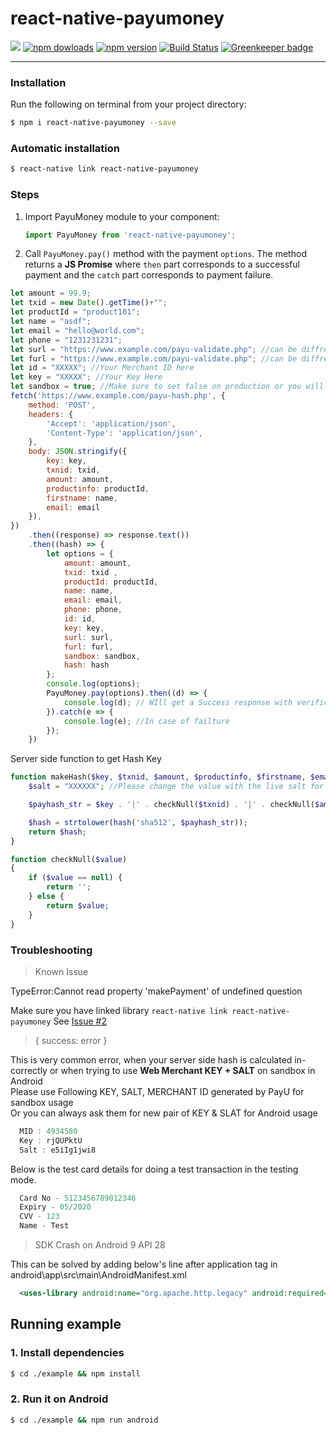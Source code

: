 # react-native-payumoney

<img src='https://img.shields.io/badge/license-MIT-blue.svg' />  <a href="https://www.npmjs.com/package/react-native-payumoney"><img alt="npm dowloads" src="https://img.shields.io/npm/dm/react-native-payumoney.svg"/></a> <a href="https://www.npmjs.com/package/react-native-payumoney"><img alt="npm version" src="https://badge.fury.io/js/react-native-payumoney.svg"/></a> [![Build Status](https://travis-ci.org/Suraj-Tiwari/react-native-payumoney.svg?branch=master)](https://travis-ci.org/Suraj-Tiwari/react-native-payumoney) [![Greenkeeper badge](https://badges.greenkeeper.io/Suraj-Tiwari/react-native-payumoney.svg)](https://greenkeeper.io/)
___
### Installation

Run the following on terminal from your project directory:

```bash
$ npm i react-native-payumoney --save
```

### Automatic installation

```bash
$ react-native link react-native-payumoney
```

### Steps

1. Import PayuMoney module to your component:
    ```js
    import PayuMoney from 'react-native-payumoney';
    ```

2. Call `PayuMoney.pay()` method with the payment `options`. The method
returns a **JS Promise** where `then` part corresponds to a successful payment
and the `catch` part corresponds to payment failure.
```js
let amount = 99.9;
let txid = new Date().getTime()+"";
let productId = "product101";
let name = "asdf";
let email = "hello@world.com";
let phone = "1231231231";
let surl = "https://www.example.com/payu-validate.php"; //can be diffrennt for Succes
let furl = "https://www.example.com/payu-validate.php"; //can be diffrennt for Failed
let id = "XXXXX"; //Your Merchant ID here
let key = "XXXXX"; //Your Key Here
let sandbox = true; //Make sure to set false on production or you will get error
fetch('https://www.example.com/payu-hash.php', {
    method: 'POST',
    headers: {
        'Accept': 'application/json',
        'Content-Type': 'application/json',
    },
    body: JSON.stringify({
        key: key,
        txnid: txid,
        amount: amount,
        productinfo: productId,
        firstname: name,
        email: email
    }),
})
    .then((response) => response.text())
    .then((hash) => {
        let options = {
            amount: amount,
            txid: txid ,
            productId: productId,
            name: name,
            email: email,
            phone: phone,
            id: id,
            key: key,
            surl: surl,
            furl: furl,
            sandbox: sandbox,
            hash: hash
        };
        console.log(options);
        PayuMoney.pay(options).then((d) => {
            console.log(d); // WIll get a Success response with verification hash
        }).catch(e => {
            console.log(e); //In case of failture
        });
    })
```

Server side function to get Hash Key

```php
function makeHash($key, $txnid, $amount, $productinfo, $firstname, $email){
    $salt = "XXXXXX"; //Please change the value with the live salt for production environment

    $payhash_str = $key . '|' . checkNull($txnid) . '|' . checkNull($amount) . '|' . checkNull($productinfo) . '|' . checkNull($firstname) . '|' . checkNull($email) . '|||||||||||' . $salt;

    $hash = strtolower(hash('sha512', $payhash_str));
    return $hash;
}

function checkNull($value)
{
    if ($value == null) {
        return '';
    } else {
        return $value;
    }
}

```

### Troubleshooting
> Known Issue

TypeError:Cannot read property 'makePayment' of undefined question

Make sure you have linked library `react-native link react-native-payumoney`
See [Issue #2](https://github.com/Suraj-Tiwari/react-native-payumoney/issues/2#issuecomment-409661804)
  
    
> { success: error }

This is very common error, when your server side hash is calculated in-correctly or
when trying to use **Web Merchant KEY + SALT** on sandbox in Android  
Please use Following KEY, SALT, MERCHANT ID generated by PayU for sandbox usage  
Or you can always ask them for new pair of KEY & SLAT for Android usage

```js
  MID : 4934580
  Key : rjQUPktU
  Salt : e5iIg1jwi8
```

Below is the test card details for doing a test transaction in the testing mode.

```js
  Card No - 5123456789012346
  Expiry - 05/2020
  CVV - 123
  Name - Test
```

> SDK Crash on Android 9 API 28

This can be solved by adding below's line after application tag in android\app\src\main\AndroidManifest.xml

```xml
  <uses-library android:name="org.apache.http.legacy" android:required="false"/>
```
## Running example

### 1. Install dependencies

```bash
$ cd ./example && npm install
```

### 2. Run it on Android

```bash
$ cd ./example && npm run android
```
[version-badge]: https://img.shields.io/npm/v/react-native-payumoney.svg?style=flat-square
[package]: https://www.npmjs.com/package/react-native-payumoney

<!--<a href="https://circleci.com/gh/Suraj-Tiwari/react-native-payumoney"><img src="https://circleci.com/gh/Suraj-Tiwari/react-native-payumoney.svg?style=shield" alt="build"></a>-->

